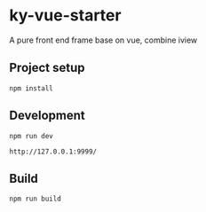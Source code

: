 # ky-vue-starter

A pure front end frame base on vue, combine iview

## Project setup
```
npm install
```

## Development
```
npm run dev

http://127.0.0.1:9999/
```

## Build
```
npm run build
```
